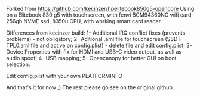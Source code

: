 Forked from https://github.com/kecinzer/hpelitebook850g5-opencore
Using on a Elitebook 830 g5 with touchscreen, with fenvi BCM94360NG wifi card, 256gb NVME ssd, 8350u CPU, with working smart card reader.

Differences from kecinzer build:
1- Additional IRQ conflict fixes (prevents problems) - not obligatory;
2- Aditional .aml file for touchscreen (SSDT-TPL0.aml file and active on config.plist) - delete file and edit config.plist;
3- Device Properties with fix for HDMI and USB-C video output, as well as audio spoof;
4- USB mapping;
5- Opencanopy for better GUI on boot selection.

Edit config.plist with your own PLATFORMINFO

And that's it for now ;) The rest please go see on the original github.

